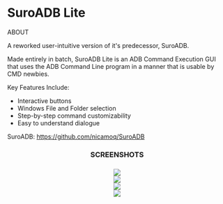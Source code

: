 SuroADB Lite
=============================================================
ABOUT

A reworked user-intuitive version of it's predecessor, SuroADB.

Made entirely in batch, SuroADB Lite is an ADB Command Execution GUI that
uses the ADB Command Line program in a manner that is usable by CMD newbies.


Key Features Include:
- Interactive buttons
- Windows File and Folder selection
- Step-by-step command customizability
- Easy to understand dialogue

SuroADB: https://github.com/nicamoq/SuroADB


<center><h3>SCREENSHOTS<h3></center>
  <center><img src="https://i.ibb.co/c6RpyWp/1.png"></center>
  <center><img src="https://i.ibb.co/mSHzG2L/2.png"></center>
  <center><img src="https://i.ibb.co/cQPSrGY/3.png"></center>
  <center><img src="https://i.ibb.co/4jBdp7H/4.png"></center>


